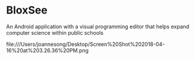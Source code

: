 # BloxSee
An Android application with a visual programming editor that helps expand computer science within public schools

file:///Users/joannesong/Desktop/Screen%20Shot%202018-04-16%20at%203.26.36%20PM.png

